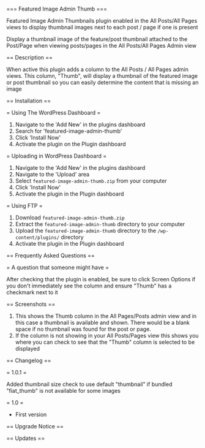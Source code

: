 === Featured Image Admin Thumb ===

Featured Image Admin Thumbnails plugin enabled in the All Posts/All Pages views
to display thumbnail images next to each post / page if one is present

Display a thumbnail image of the feature/post thumbnail attached to the Post/Page when viewing posts/pages in the All Posts/All Pages Admin view

== Description ==

When active this plugin adds a column to the All Posts / All Pages admin views. This column, "Thumb", will display a thumbnail of the featured image
 or post thumbnail so you can easily determine the content that is missing an image

== Installation ==

= Using The WordPress Dashboard =

1. Navigate to the 'Add New' in the plugins dashboard
2. Search for 'featured-image-admin-thumb'
3. Click 'Install Now'
4. Activate the plugin on the Plugin dashboard

= Uploading in WordPress Dashboard =

1. Navigate to the 'Add New' in the plugins dashboard
2. Navigate to the 'Upload' area
3. Select `featured-image-admin-thumb.zip` from your computer
4. Click 'Install Now'
5. Activate the plugin in the Plugin dashboard

= Using FTP =

1. Download `featured-image-admin-thumb.zip`
2. Extract the `featured-image-admin-thumb` directory to your computer
3. Upload the `featured-image-admin-thumb` directory to the `/wp-content/plugins/` directory
4. Activate the plugin in the Plugin dashboard


== Frequently Asked Questions ==

= A question that someone might have =

After checking that the plugin is enabled, be sure to click Screen Options if you don't immediately see the column and ensure "Thumb" has a checkmark next to it

== Screenshots ==

1. This shows the Thumb column in the All Pages/Posts admin view and in this case a thumbnail is available and shown. There would be a blank space if no thumbnail was found for the post or page.
2. If the column is not showing in your All Posts/Pages view this shows you where you can check to see that the "Thumb" column is selected to be displayed

== Changelog ==

= 1.0.1 =

Added thumbnail size check to use default "thumbnail" if bundled "fiat_thumb" is not available for some images

= 1.0 =
* First version

== Upgrade Notice ==

== Updates ==

